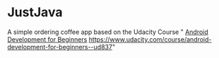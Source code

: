 # JustJava
A simple ordering coffee app based on the Udacity Course " [Android Development for Beginners]() https://www.udacity.com/course/android-development-for-beginners--ud837"

